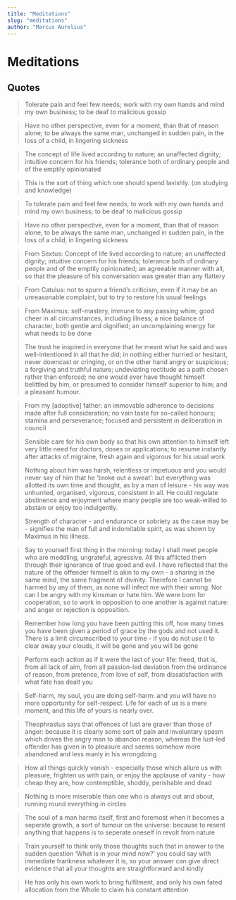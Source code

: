 ```yaml
---
title: "Meditations"
slug: "meditations"
author: "Marcus Aurelius"
---
```


# Meditations

## Quotes

> Tolerate pain and feel few needs; work with my own hands and mind my own business; to be deaf to malicious gossip

> Have no other perspective, even for a moment, than that of reason alone; to be always the same man, unchanged in sudden pain, in the loss of a child, in lingering sickness

> The concept of life lived according to nature; an unaffected dignity; intuitive concern for his friends; tolerance both of ordinary people and of the emptily opinionated

> This is the sort of thing which one should spend lavishly. (on studying and knowledge)

> To tolerate pain and feel few needs; to work with my own hands and mind my own business; to be deaf to malicious gossip

> Have no other perspective, even for a moment, than that of reason alone; to be always the same man, unchanged in sudden pain, in the loss of a child, in lingering sickness

> From Sextus: Concept of life lived according to nature; an unaffected dignity; intuitive concern for his friends; tolerance both of ordinary people and of the emptily opinionated; an agreeable manner with all, so that the pleasure of his conversation was greater than any flattery

> From Catulus: not to spurn a friend’s criticism, even if it may be an unreasonable complaint, but to try to restore his usual feelings

> From Maximus: self-mastery, immune to any passing whim; good cheer in all circumstances, including illness; a nice balance of character, both gentle and dignified; an uncomplaining energy for what needs to be done
>
> The trust he inspired in everyone that he meant what he said and was well-intentioned in all that he did; in nothing either hurried or hesitant, never downcast or cringing, or on the other hand angry or suspicious; a forgiving and truthful nature; undeviating rectitude as a path chosen rather than enforced; no one would ever have thought himself belittled by him, or presumed to consider himself superior to him; and a pleasant humour.

> From my [adoptive] father: an immovable adherence to decisions made after full consideration; no vain taste for so-called honours; stamina and perseverance; focused and persistent in deliberation in council
>
> Sensible care for his own body so that his own attention to himself left very little need for doctors, doses or applications; to resume instantly after attacks of migraine, fresh again and vigorous for his usual work
>
> Nothing about him was harsh, relentless or impetuous and you would never say of him that he ‘broke out a sweat’: but everything was allotted its own time and thought, as by a man of leisure - his way was unhurried, organised, vigorous, consistent in all. He could regulate abstinence and enjoyment where many people are too weak-willed to abstain or enjoy too indulgently.
>
> Strength of character - and endurance or sobriety as the case may be - signifies the man of full and indomitable spirit, as was shown by Maximus in his illness.

> Say to yourself first thing in the morning: today I shall meet people who are meddling, ungrateful, agressive. All this afflicted them through their ignorance of true good and evil. I have reflected that the nature of the offender himself is akin to my own - a sharing in the same mind, the same fragment of divinity.
> Therefore I cannot be harmed by any of them, as none will infect me with their wrong. Nor can I be angry with my kinsman or hate him. We were born for cooperation, so to work in opposition to one another is against nature: and anger or rejection is opposition.

> Remember how long you have been putting this off, how many times you have been given a period of grace by the gods and not used it. There is a limit circumscribed to your time - if you do not use it to clear away your clouds, it will be gone and you will be gone

> Perform each action as if it were the last of your life: freed, that is, from all lack of aim, from all passion-led deviation from the ordinance of reason, from pretence, from love of self, from dissatisfaction with what fate has dealt you

> Self-harm, my soul, you are doing self-harm: and you will have no more opportunity for self-respect. Life for each of us is a mere moment, and this life of yours is nearly over.

> Theophrastus says that offences of lust are graver than those of anger: because it is clearly some sort of pain and involuntary spasm which drives the angry man to abandon reason, whereas the lust-led offender has given in to pleasure and seems somehow more abandoned and less manly in his wrongdoing

> How all things quickly vanish - especially those which allure us with pleasure, frighten us with pain, or enjoy the applause of vanity - how cheap they are, how contemptible, shoddy, perishable and dead

> Nothing is more miserable than one who is always out and about, running round everything in circles

> The soul of a man harms itself, first and foremost when it becomes a seperate growth, a sort of tumour on the universe: because to resent anything that happens is to seperate oneself in revolt from nature

> Train yourself to think only those thoughts such that in answer to the sudden question ‘What is in your mind now?’ you could say with immediate frankness whatever it is, so your answer can give direct evidence that all your thoughts are straightforward and kindly

> He has only his own work to bring fulfilment, and only his own fated allocation from the Whole to claim his constant attention
